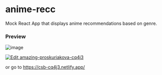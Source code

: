 # anime-recc

Mock React App that displays anime recommendations based on genre.

### Preview

![image](https://user-images.githubusercontent.com/59335572/134819487-fedfd72a-1610-46fe-ab82-36fc6282b47c.png)

[![Edit amazing-proskuriakova-cq4j3](https://codesandbox.io/static/img/play-codesandbox.svg)](https://codesandbox.io/s/amazing-proskuriakova-cq4j3?fontsize=14&hidenavigation=1&theme=dark)

or go to https://csb-cq4j3.netlify.app/
